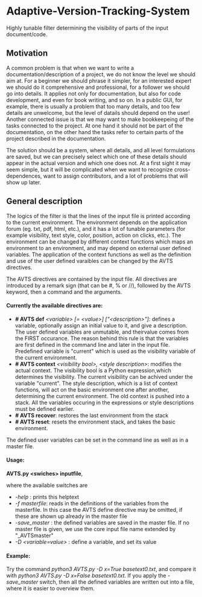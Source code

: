 # Adaptive-Version-Tracking-System
Highly tunable filter determining the visibility of parts of the input document/code.

## Motivation
A common problem is that when we want to write a documentation/description of a project, we do not know the level we should aim at. For a beginner we should phrase it simpler, for an interested expert we should do it comprehensive and professional, for a follower we should go into details. It applies not only for documentation, but also for code development, and even for book writing, and so on. In a public GUI, for example, there is usually a problem that too many details, and too few details are unwelcome, but the level of datails should depend on the user! Another connected issue is that we may want to make bookkeepeing of the tasks connected to the project. At one hand it should not be part of the documentation, on the other hand the tasks refer to certain parts of the project described in the documentation.

The solution should be a system, where all details, and all level formulations are saved, but we can precisely select which one of these details should appear in the actual version and which one does not. At a first sight it may seem simple, but it will be complicated when we want to recognize cross-dependences, want to assign contributors, and a lot of problems that will show up later.

## General description
The logics of the filter is that the lines of the input file is printed according to the current environment. The environment depends on the application forum (eg. txt, pdf, html, etc.), and it has a lot of tunable parameters (for example visibility, text style, color, position, action on clicks, etc.). The environment can be changed by different context functions which maps an environment to an environment, and may depend on external user defined variables. The application of the context functions as well as the definition and use of the user defined varaibles can be changed by the AVTS directives.

The AVTS directives are contained by the input file. All directives are introduced by a remark sign (that can be #, % or //), followed by the AVTS keyword, then a command and the arguments.

#### Currently the available directives are:

* **# AVTS def** *\<variable\> [= \<value\>] ["\<description\>"]*:
defines a variable, optionally assign an initial value to it, and give a description. The user defined variables are unmutable, and theirvalue comes from the FIRST occurance. The reason behind this rule is that the variables are first defined in the command line and later in the input file. Predefined variable is "current" which is used as the visibility variable of the current environment.
* **# AVTS context** *\<visibility bool\>, \<style description\>*:
modifies the actual context. The visibility bool is a Python expression,which determines the visibility. The current visibility can be achived under the variable "current". The style description, which is a list of context functions, will act on the basic environment one after another, determining the current environment. The old context is pushed into a stack. All the variables occuring in the expressions or style descriptions must be defined earlier.
* **# AVTS recover**:
restores the last environment from the stack
* **# AVTS reset**:
resets the environment stack, and takes the basic environment.

The defined user variables can be set in the command line as well as in a master file. 

#### Usage:
**AVTS.py \<swiches\> inputfile**,

where the available switches are
* *-help* : prints this helptext
* *-f masterfile*: reads in the definitions of the variables from the masterfile. In this case the AVTS define directive may be omitted, if these are shown up already in the master file
* *-save_master* : the defined variables are saved in the master file. If no master file is given, we use the core input file name extended by "_AVTSmaster"
* *-D <variable=value>* : define a variable, and set its value

#### Example:
Try the command *python3 AVTS.py -D x=True basetext0.txt*, and compare it with *python3 AVTS.py -D x=False basetext0.txt*. If you apply the *-save_master* switch, then all the defined variables are written out into a file, where it is easier to overview them.

